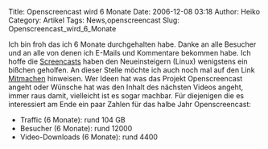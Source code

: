 Title: Openscreencast wird 6 Monate
Date: 2006-12-08 03:18
Author: Heiko
Category: Artikel
Tags: News,openscreencast
Slug: Openscreencast_wird_6_Monate

Ich bin froh das ich 6 Monate durchgehalten habe. Danke an alle Besucher und
an alle von denen ich E-Mails und Kommentare bekommen habe. Ich hoffe die
[Screencasts](http://de.wikipedia.org/wiki/Screencast) haben den
Neueinsteigern (Linux) wenigstens ein bißchen geholfen. An dieser Stelle
möchte ich auch noch mal auf den Link
[Mitmachen](http://www.openscreencast.de/dcms/?q=node/3) hinweisen. Wer Ideen
hat was das Projekt Openscreencast angeht oder Wünsche hat was den Inhalt des
nächsten Videos angeht, immer raus damit, vielleicht ist es sogar machbar. Für
diejenigen die es interessiert am Ende ein paar Zahlen für das halbe Jahr
Openscreencast:

  * Traffic (6 Monate): rund 104 GB
  * Besucher (6 Monate): rund 12000
  * Video-Downloads (6 Monate): rund 4400 

